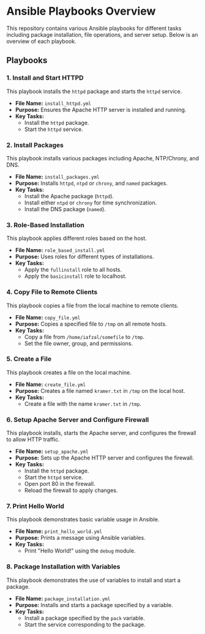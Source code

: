 # Ansible Playbooks Overview

This repository contains various Ansible playbooks for different tasks including package installation, file operations, and server setup. Below is an overview of each playbook.

## Playbooks

### 1. **Install and Start HTTPD**

This playbook installs the `httpd` package and starts the `httpd` service.

- **File Name:** `install_httpd.yml`
- **Purpose:** Ensures the Apache HTTP server is installed and running.
- **Key Tasks:**
  - Install the `httpd` package.
  - Start the `httpd` service.

### 2. Install Packages

This playbook installs various packages including Apache, NTP/Chrony, and DNS.

- **File Name:** `install_packages.yml`
- **Purpose:** Installs `httpd`, `ntpd` or `chrony`, and `named` packages.
- **Key Tasks:**
  - Install the Apache package (`httpd`).
  - Install either `ntpd` or `chrony` for time synchronization.
  - Install the DNS package (`named`).

### 3. Role-Based Installation

This playbook applies different roles based on the host.

- **File Name:** `role_based_install.yml`
- **Purpose:** Uses roles for different types of installations.
- **Key Tasks:**
  - Apply the `fullinstall` role to all hosts.
  - Apply the `basicinstall` role to localhost.

### 4. Copy File to Remote Clients

This playbook copies a file from the local machine to remote clients.

- **File Name:** `copy_file.yml`
- **Purpose:** Copies a specified file to `/tmp` on all remote hosts.
- **Key Tasks:**
  - Copy a file from `/home/iafzal/somefile` to `/tmp`.
  - Set the file owner, group, and permissions.

### 5. Create a File

This playbook creates a file on the local machine.

- **File Name:** `create_file.yml`
- **Purpose:** Creates a file named `kramer.txt` in `/tmp` on the local host.
- **Key Tasks:**
  - Create a file with the name `kramer.txt` in `/tmp`.

### 6. Setup Apache Server and Configure Firewall

This playbook installs, starts the Apache server, and configures the firewall to allow HTTP traffic.

- **File Name:** `setup_apache.yml`
- **Purpose:** Sets up the Apache HTTP server and configures the firewall.
- **Key Tasks:**
  - Install the `httpd` package.
  - Start the `httpd` service.
  - Open port 80 in the firewall.
  - Reload the firewall to apply changes.

### 7. Print Hello World

This playbook demonstrates basic variable usage in Ansible.

- **File Name:** `print_hello_world.yml`
- **Purpose:** Prints a message using Ansible variables.
- **Key Tasks:**
  - Print "Hello World!" using the `debug` module.

### 8. Package Installation with Variables

This playbook demonstrates the use of variables to install and start a package.

- **File Name:** `package_installation.yml`
- **Purpose:** Installs and starts a package specified by a variable.
- **Key Tasks:**
  - Install a package specified by the `pack` variable.
  - Start the service corresponding to the package.
